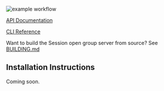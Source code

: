 ![example workflow](https://github.com/nielsandriesse/session-open-group-server/actions/workflows/build.yml/badge.svg)

[API Documentation](https://github.com/nielsandriesse/session-open-group-server/wiki/API-Documentation)

[CLI Reference](https://github.com/nielsandriesse/session-open-group-server/wiki/CLI-Reference)

Want to build the Session open group server from source? See [BUILDING.md](https://github.com/nielsandriesse/session-open-group-server/blob/main/BUILDING.md)

## Installation Instructions

Coming soon.
